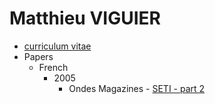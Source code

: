 # Matthieu VIGUIER
- [curriculum vitae](https://www.google.fr)
- Papers
  - French
    - 2005
      - Ondes Magazines - [SETI - part 2](/doc/pdf/2005_10_Ondes_magazine-seti_2_de_2-min.pdf)

